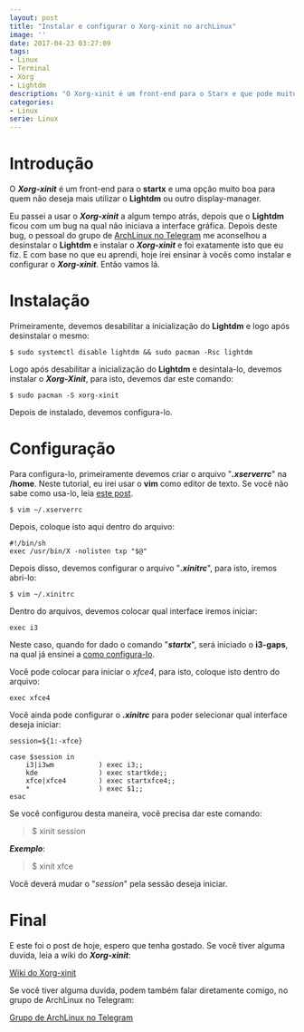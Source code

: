 ```yaml
---
layout: post
title: "Instalar e configurar o Xorg-xinit no archLinux"
image: ''
date: 2017-04-23 03:27:09
tags:
- Linux
- Terminal
- Xorg
- Lightdm
description: "O Xorg-xinit é um front-end para o Starx e que pode muito bem substituir o Lightdm e outros display-managers. E neste tutorial iremos aprender a como instalar e configurar o Xorg-xinit"
categories:
- Linux
serie: Linux
---
```


# Introdução

O ***Xorg-xinit*** é um front-end para o **startx** e uma opção muito boa para quem não deseja mais utilizar o **Lightdm** ou outro display-manager.

Eu passei a usar o ***Xorg-xinit*** a algum tempo atrás, depois que o **Lightdm** ficou com um bug na qual não iniciava a interface gráfica. Depois deste bug, o pessoal do grupo de [ArchLinux no Telegram](https://t.me/archlinuxbr "Grupo brasileiro de ArchLinux") me aconselhou a desinstalar o **Lightdm** e instalar o ***Xorg-xinit*** e foi exatamente isto que eu fiz. E com base no que eu aprendi, hoje irei ensinar à vocês como instalar e configurar o ***Xorg-xinit***. Então vamos lá.

# Instalação

Primeiramente, devemos desabilitar a inicialização do **Lightdm** e logo após desinstalar o mesmo:

~~~
$ sudo systemctl disable lightdm && sudo pacman -Rsc lightdm
~~~

Logo após desabilitar a inicialização do **Lightdm** e desintala-lo, devemos instalar o ***Xorg-Xinit***, para isto, devemos dar este comando:


~~~
$ sudo pacman -S xorg-xinit
~~~

Depois de instalado, devemos configura-lo.

# Configuração

Para configura-lo, primeiramente devemos criar o arquivo "***.xserverrc***" na **/home**. Neste tutorial, eu irei usar o **vim** como editor de texto. Se você não sabe como usa-lo, leia [este post](https://linuxroot1.github.io/Vim/ "Como usar o Vim").

~~~
$ vim ~/.xserverrc
~~~

Depois, coloque isto aqui dentro do arquivo:

~~~
#!/bin/sh
exec /usr/bin/X -nolisten txp "$@"
~~~

Depois disso, devemos configurar o arquivo "***.xinitrc***", para isto, iremos abri-lo:

~~~
$ vim ~/.xinitrc
~~~

Dentro do arquivos, devemos colocar qual interface iremos iniciar:

~~~
exec i3
~~~

Neste caso, quando for dado o comando "***startx***", será iniciado o **i3-gaps**, na qual já ensinei a [como configura-lo](https://linuxroot1.github.io/i3gaps/ "Instalar e configurar o i3-gaps").

Você pode colocar para iniciar o *xfce4*, para isto, coloque isto dentro do arquivo:

~~~
exec xfce4
~~~

Você ainda pode configurar o ***.xinitrc*** para poder selecionar qual interface deseja iniciar:

~~~
session=${1:-xfce}

case $session in
    i3|i3wm           ) exec i3;;
    kde               ) exec startkde;;
    xfce|xfce4        ) exec startxfce4;;
    *                 ) exec $1;;
esac
~~~

Se você configurou desta maneira, você precisa dar este comando:

> $ xinit session

***Exemplo***:

> $ xinit xfce

Você deverá mudar o "*session*" pela sessão deseja iniciar.

# Final

E este foi o post de hoje, espero que tenha gostado. Se você tiver alguma duvida, leia a wiki do ***Xorg-xinit***:

[Wiki do Xorg-xinit](https://wiki.archlinux.org/index.php/Xinit "Wifi do Xorg-xinit")

Se você tiver alguma duvida, podem também falar diretamente comigo, no grupo de ArchLinux no Telegram:

[Grupo de ArchLinux no Telegram](https://t.me/archlinuxbrasil "Grupo de ArchLinux no Telegram")
